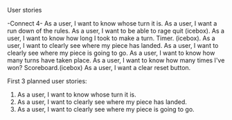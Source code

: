 User stories

-Connect 4-
As a user, I want to know whose turn it is.
As a user, I want a run down of the rules.
As a user, I want to be able to rage quit (icebox).
As a user, I want to know how long I took to make a turn. Timer. (icebox).
As a user, I want to clearly see where my piece has landed.
As a user, I want to clearly see where my piece is going to go.
As a user, I want to know how many turns have taken place.
As a user, I want to know how many times I've won? Scoreboard.(icebox)
As a user, I want a clear reset button.

First 3 planned user stories:
1. As a user, I want to know whose turn it is.
2. As a user, I want to clearly see where my piece has landed.
3. As a user, I want to clearly see where my piece is going to go.
